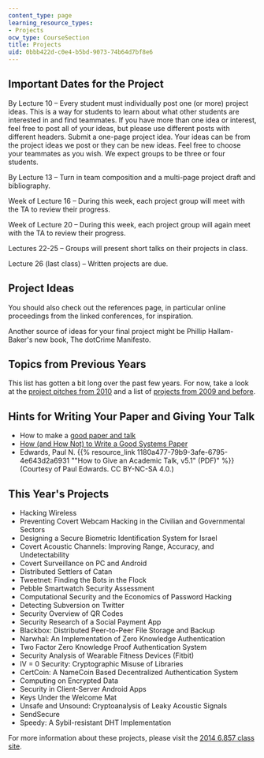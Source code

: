 ```yaml
---
content_type: page
learning_resource_types:
- Projects
ocw_type: CourseSection
title: Projects
uid: 0bbb422d-c0e4-b5bd-9073-74b64d7bf8e6
---
```

## Important Dates for the Project

By Lecture 10 – Every student must individually post one (or more) project ideas. This is a way for students to learn about what other students are interested in and find teammates. If you have more than one idea or interest, feel free to post all of your ideas, but please use different posts with different headers. Submit a one-page project idea. Your ideas can be from the project ideas we post or they can be new ideas. Feel free to choose your teammates as you wish. We expect groups to be three or four students.

By Lecture 13 – Turn in team composition and a multi-page project draft and bibliography.

Week of Lecture 16 – During this week, each project group will meet with the TA to review their progress.

Week of Lecture 20 – During this week, each project group will again meet with the TA to review their progress.

Lectures 22-25 – Groups will present short talks on their projects in class.

Lecture 26 (last class) – Written projects are due.

## Project Ideas

You should also check out the references page, in particular online proceedings from the linked conferences, for inspiration.

Another source of ideas for your final project might be Phillip Hallam-Baker's new book, The dotCrime Manifesto.

## Topics from Previous Years

This list has gotten a bit long over the past few years. For now, take a look at the [project pitches from 2010](http://courses.csail.mit.edu/6.857/2010/pitches.html) and a list of [projects from 2009 and before](http://courses.csail.mit.edu/6.857/2010/projects.html).

## Hints for Writing Your Paper and Giving Your Talk

- How to make a [good paper and talk](http://www.eecs.berkeley.edu/~fox/paper_writing.html)
- [How (and How Not) to Write a Good Systems Paper](http://www.usenix.org/event/samples/submit/advice.html)
- Edwards, Paul N. {{% resource_link 1180a477-79b9-3afe-6795-4e643d2a6931 "\"How to Give an Academic Talk, v5.1\" (PDF)" %}} (Courtesy of Paul Edwards. CC BY-NC-SA 4.0.)

## This Year's Projects

- Hacking Wireless
- Preventing Covert Webcam Hacking in the Civilian and Governmental Sectors
- Designing a Secure Biometric Identification System for Israel
- Covert Acoustic Channels: Improving Range, Accuracy, and Undetectability
- Covert Surveillance on PC and Android
- Distributed Settlers of Catan
- Tweetnet: Finding the Bots in the Flock
- Pebble Smartwatch Security Assessment
- Computational Security and the Economics of Password Hacking
- Detecting Subversion on Twitter
- Security Overview of QR Codes
- Security Research of a Social Payment App
- Blackbox: Distributed Peer-to-Peer File Storage and Backup
- Narwhal: An Implementation of Zero Knowledge Authentication
- Two Factor Zero Knowledge Proof Authentication System
- Security Analysis of Wearable Fitness Devices (Fitbit)
- IV = 0 Security: Cryptographic Misuse of Libraries
- CertCoin: A NameCoin Based Decentralized Authentication System
- Computing on Encrypted Data
- Security in Client-Server Android Apps
- Keys Under the Welcome Mat
- Unsafe and Unsound: Cryptoanalysis of Leaky Acoustic Signals
- SendSecure
- Speedy: A Sybil-resistant DHT Implementation

For more information about these projects, please visit the [2014 6.857 class site](http://courses.csail.mit.edu/6.857/2014/projects).
